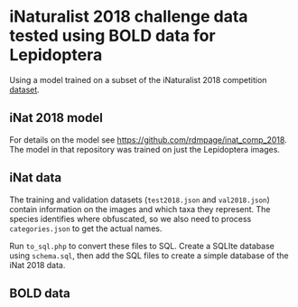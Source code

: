 # iNaturalist 2018 challenge data tested using BOLD data for Lepidoptera

Using a model trained on a subset of the iNaturalist 2018 competition [dataset](https://github.com/visipedia/inat_comp).

## iNat 2018 model

For details on the model see https://github.com/rdmpage/inat_comp_2018. The model in that repository was trained on just the Lepidoptera images.

## iNat data

The training and validation datasets (`test2018.json` and `val2018.json`) contain information on the images and which taxa they represent. The species identifies where obfuscated, so we also need to process `categories.json` to get the actual names.

Run `to_sql.php` to convert these files to SQL. Create a SQLIte database using `schema.sql`, then add the SQL files to create a simple database of the iNat 2018 data.


## BOLD data
